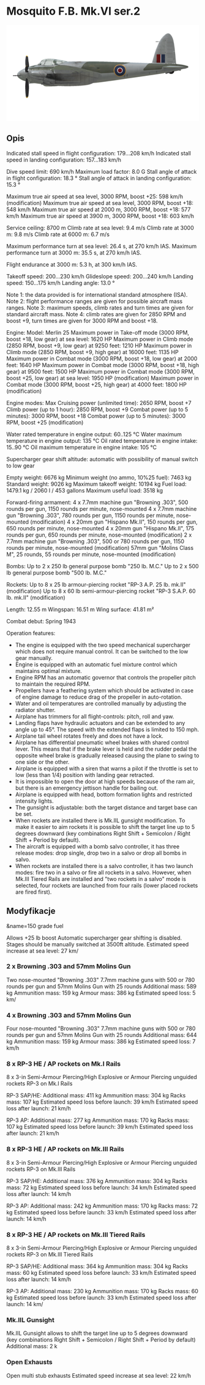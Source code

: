 # Mosquito F.B. Mk.VI ser.2

![mosquitofbmkvis2](../images/mosquitofbmkvis2.png)

## Opis

Indicated stall speed in flight configuration: 179...208 km/h
Indicated stall speed in landing configuration: 157...183 km/h

Dive speed limit: 690 km/h
Maximum load factor: 8.0 G
Stall angle of attack in flight configuration: 18.3 °
Stall angle of attack in landing configuration: 15.3 °

Maximum true air speed at sea level, 3000 RPM, boost +25: 598 km/h (modification)
Maximum true air speed at sea level, 3000 RPM, boost +18: 548 km/h
Maximum true air speed at 2000 m, 3000 RPM, boost +18: 577 km/h
Maximum true air speed at 3900 m, 3000 RPM, boost +18: 603 km/h

Service ceiling: 8700 m
Climb rate at sea level: 9.4 m/s
Climb rate at 3000 m: 9.8 m/s
Climb rate at 6000 m: 6.7 m/s

Maximum performance turn at sea level: 26.4 s, at 270 km/h IAS.
Maximum performance turn at 3000 m: 35.5 s, at 270 km/h IAS.

Flight endurance at 3000 m: 5.3 h, at 300 km/h IAS.

Takeoff speed: 200...230 km/h
Glideslope speed: 200...240 km/h
Landing speed: 150...175 km/h
Landing angle: 13.0 °

Note 1: the data provided is for international standard atmosphere (ISA).
Note 2: flight performance ranges are given for possible aircraft mass ranges.
Note 3: maximum speeds, climb rates and turn times are given for standard aircraft mass.
Note 4: climb rates are given for 2850 RPM and boost +9, turn times are given for 3000 RPM and boost +18.

Engine:
Model: Merlin 25
Maximum power in Take-off mode (3000 RPM, boost +18, low gear) at sea level: 1620 HP
Maximum power in Climb mode (2850 RPM, boost +9, low gear) at 9250 feet: 1210 HP
Maximum power in Climb mode (2850 RPM, boost +9, high gear) at 16000 feet: 1135 HP
Maximum power in Combat mode (3000 RPM, boost +18, low gear) at 2000 feet: 1640 HP
Maximum power in Combat mode (3000 RPM, boost +18, high gear) at 9500 feet: 1500 HP
Maximum power in Combat mode (3000 RPM, boost +25, low gear) at sea level: 1950 HP (modification)
Maximum power in Combat mode (3000 RPM, boost +25, high gear) at 4000 feet: 1800 HP (modification)

Engine modes:
Max Cruising power (unlimited time): 2650 RPM, boost +7
Climb power (up to 1 hour): 2850 RPM, boost +9
Combat power (up to 5 minutes): 3000 RPM, boost +18
Combat power (up to 5 minutes): 3000 RPM, boost +25 (modification)

Water rated temperature in engine output: 60..125 °C
Water maximum temperature in engine output: 135 °C
Oil rated temperature in engine intake: 15..90 °C
Oil maximum temperature in engine intake: 105 °C

Supercharger gear shift altitude: automatic with possibility of manual switch to low gear

Empty weight: 6676 kg
Minimum weight (no ammo, 10%25 fuel): 7463 kg
Standard weight: 9026 kg
Maximum takeoff weight: 10194 kg
Fuel load: 1479.1 kg / 2060 l / 453 gallons
Maximum useful load: 3518 kg

Forward-firing armament:
4 x 7.7mm machine gun "Browning .303", 500 rounds per gun, 1150 rounds per minute, nose-mounted
4 x 7.7mm machine gun "Browning .303", 780 rounds per gun, 1150 rounds per minute, nose-mounted (modification)
4 x 20mm gun "Hispano Mk.II", 150 rounds per gun, 650 rounds per minute, nose-mounted
4 x 20mm gun "Hispano Mk.II", 175 rounds per gun, 650 rounds per minute, nose-mounted (modification)
2 x 7.7mm machine gun "Browning .303", 500 or 780 rounds per gun, 1150 rounds per minute, nose-mounted (modification)
57mm gun "Molins Class M", 25 rounds, 55 rounds per minute, nose-mounted (modification)

Bombs:
Up to 2 x 250 lb general purpose bomb "250 lb. M.C."
Up to 2 x 500 lb general purpose bomb "500 lb. M.C."

Rockets:
Up to 8 x 25 lb armour-piercing rocket "RP-3 A.P. 25 lb. mk.II" (modification)
Up to 8 x 60 lb semi-armour-piercing rocket "RP-3 S.A.P. 60 lb. mk.II" (modification)

Length: 12.55 m
Wingspan: 16.51 m
Wing surface: 41.81 m²

Combat debut: Spring 1943

Operation features:
- The engine is equipped with the two speed mechanical supercharger which does not require manual control. It can be switched to the low gear manually.
- Engine is equipped with an automatic fuel mixture control which maintains optimal mixture.
- Engine RPM has an automatic governor that controls the propeller pitch to maintain the required RPM.
- Propellers have a feathering system which should be activated in case of engine damage to reduce drag of the propeller in auto-rotation.
- Water and oil temperatures are controlled manually by adjusting the radiator shutter.
- Airplane has trimmers for all flight-controls: pitch, roll and yaw.
- Landing flaps have hydraulic actuators and can be extended to any angle up to 45°. The speed with the extended flaps is limited to 150 mph.
- Airplane tail wheel rotates freely and does not have a lock.
- Airplane has differential pneumatic wheel brakes with shared control lever. This means that if the brake lever is held and the rudder pedal the opposite wheel brake is gradually released causing the plane to swing to one side or the other.
- Airplane is equipped with a siren that warns a pilot if the throttle is set to low (less than 1/4) position with landing gear retracted.
- It is impossible to open the door at high speeds because of the ram air, but there is an emergency jettison handle for bailing out.
- Airplane is equipped with head, bottom formation lights and restricted intensity lights.
- The gunsight is adjustable: both the target distance and target base can be set.
- When rockets are installed there is Mk.IIL gunsight modification. To make it easier to aim rockets it is possible to shift the target line up to 5 degrees downward (key combinations Right Shift + Semicolon / Right Shift + Period by default).
- The aircraft is equipped with a bomb salvo controller, it has three release modes: drop single, drop two in a salvo or drop all bombs in salvo.
- When rockets are installed there is a salvo controller, it has two launch modes: fire two in a salvo or fire all rockets in a salvo. However, when Mk.III Tiered Rails are installed and "two rockets in a salvo" mode is selected, four rockets are launched from four rails (lower placed rockets are fired first).

## Modyfikacje
&name=150 grade fuel

Allows +25 lb boost
Automatic supercharger gear shifting is disabled. Stages should be manually switched at 3500ft altitude.
Estimated speed increase at sea level: 27 km/
### 2 x Browning .303 and 57mm Molins Gun

Two nose-mounted "Browning .303" 7.7mm machine guns with 500 or 780 rounds per gun and 57mm Molins Gun with 25 rounds
Additional mass: 589 kg
Ammunition mass: 159 kg
Armour mass: 386 kg
Estimated speed loss: 5 km/
### 4 x Browning .303 and 57mm Molins Gun

Four nose-mounted "Browning .303" 7.7mm machine guns with 500 or 780 rounds per gun and 57mm Molins Gun with 25 rounds
Additional mass: 644 kg
Ammunition mass: 159 kg
Armour mass: 386 kg
Estimated speed loss: 7 km/h
### 8 х RP-3 HE / AP rockets on Mk.I Rails

8 х 3-in Semi-Armour Piercing/High Explosive or Armour Piercing unguided rockets RP-3 on Mk.I Rails

RP-3 SAP/HE:
Additional mass: 411 kg
Ammunition mass: 304 kg
Racks mass: 107 kg
Estimated speed loss before launch: 39 km/h
Estimated speed loss after launch: 21 km/h

RP-3 AP:
Additional mass: 277 kg
Ammunition mass: 170 kg
Racks mass: 107 kg
Estimated speed loss before launch: 39 km/h
Estimated speed loss after launch: 21 km/h
### 8 х RP-3 HE / AP rockets on Mk.III Rails

8 х 3-in Semi-Armour Piercing/High Explosive or Armour Piercing unguided rockets RP-3 on Mk.III Rails

RP-3 SAP/HE:
Additional mass: 376 kg
Ammunition mass: 304 kg
Racks mass: 72 kg
Estimated speed loss before launch: 34 km/h
Estimated speed loss after launch: 14 km/h

RP-3 AP:
Additional mass: 242 kg
Ammunition mass: 170 kg
Racks mass: 72 kg
Estimated speed loss before launch: 33 km/h
Estimated speed loss after launch: 14 km/h
### 8 х RP-3 HE / AP rockets on Mk.III Tiered Rails

8 х 3-in Semi-Armour Piercing/High Explosive or Armour Piercing unguided rockets RP-3 on Mk.III Tiered Rails

RP-3 SAP/HE:
Additional mass: 364 kg
Ammunition mass: 304 kg
Racks mass: 60 kg
Estimated speed loss before launch: 33 km/h
Estimated speed loss after launch: 14 km/h

RP-3 AP:
Additional mass: 230 kg
Ammunition mass: 170 kg
Racks mass: 60 kg
Estimated speed loss before launch: 33 km/h
Estimated speed loss after launch: 14 km/
### Mk.IIL Gunsight

Mk.IIL Gunsight allows to shift the target line up to 5 degrees downward (key combinations Right Shift + Semicolon / Right Shift + Period by default)
Additional mass: 2 k
### Open Exhausts

Open multi stub exhausts
Estimated speed increase at sea level: 22 km/h